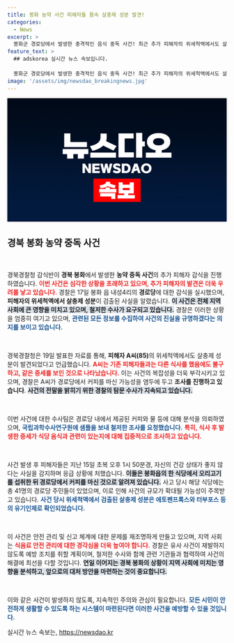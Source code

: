 ```yaml
---
title: 봉화 농약 사건 피해자들 몸속 살충제 성분 발견!
categories:
  - News
excerpt: >
  봉화군 경로당에서 발생한 충격적인 음식 중독 사건! 최근 추가 피해자의 위세척액에서도 살충제 성분이 확인됐다. 경찰, 커피와 물 분석 착수와 함께 수사 확대 중! 
feature_text: >
  ## adskorea 실시간 뉴스 속보입니다.

  봉화군 경로당에서 발생한 충격적인 음식 중독 사건! 최근 추가 피해자의 위세척액에서도 살충제 성분이 확인됐다. 경찰, 커피와 물 분석 착수와 함께 수사 확대 중! 
image: '/assets/img/newsdao_breakingnews.jpg'
---
```


<p><img src="/assets/img/newsdao_breakingnews.jpg" alt="adskorea 속보" /></p>

<h2 data-ke-size="size26">경북 봉화 농약 중독 사건</h2>

<p data-ke-size="size16">&nbsp;</p>

<p>경북경찰청 감식반이 <strong>경북 봉화</strong>에서 발생한 <strong>농약 중독 사건</strong>의 추가 피해자 감식을 진행하였습니다. <b><span style="color: #ee2323;">이번 사건은 심각한 상황을 초래하고 있으며, 추가 피해자의 발견은 더욱 우려를 낳고 있습니다.</span></b> 경찰은 17일 봉화 읍 내성4리의 <strong>경로당</strong>에 대한 감식을 실시했으며, <strong>피해자의 위세척액에서 살충제 성분</strong>이 검출된 사실을 알렸습니다. <b><span style="background-color: #21538527;">이 사건은 전체 지역 사회에 큰 영향을 미치고 있으며, 철저한 수사가 요구되고 있습니다.</span></b> 경찰은 이러한 상황을 엄중히 여기고 있으며, <b><span style="color: #1a5490;">관련된 모든 정보를 수집하여 사건의 진실을 규명하겠다는 의지를 보이고 있습니다.</span></b></p>

<p data-ke-size="size16">&nbsp;</p>

<p>경북경찰청은 19일 발표한 자료를 통해, <strong>피해자 A씨(85)</strong>의 위세척액에서도 살충제 성분이 발견되었다고 언급했습니다. <b><span style="color: #ee2323;">A씨는 기존 피해자들과는 다른 식사를 했음에도 불구하고, 같은 증세를 보인 것으로 나타났습니다.</span></b> 이는 사건의 복잡성을 더욱 부각시키고 있으며, 경찰은 A씨가 경로당에서 커피를 마신 가능성을 염두에 두고 <strong>조사를 진행하고 있습니다</strong>. <b><span style="background-color: #21538527;">사건의 전말을 밝히기 위한 경찰의 탐문 수사가 지속되고 있습니다.</span></b> </p>

<p data-ke-size="size16">&nbsp;</p>

<p>이번 사건에 대한 수사팀은 경로당 내에서 제공된 커피와 물 등에 대해 분석을 의뢰하였으며, <b><span style="color: #1a5490;">국립과학수사연구원에 샘플을 보내 철저한 조사를 요청했습니다.</span></b> <b><span style="color: #ee2323;">특히, 식사 후 발생한 증세가 식당 음식과 관련이 있는지에 대해 집중적으로 조사하고 있습니다.</span></b> </p>

<p data-ke-size="size16">&nbsp;</p>

<p>사건 발생 후 피해자들은 지난 15일 초복 오후 1시 50분경, 자신의 건강 상태가 좋지 않다는 사실을 감지하며 응급 상황에 처했습니다. <b><span style="background-color: #21538527;">이들은 봉화읍의 한 식당에서 오리고기를 섭취한 뒤 경로당에서 커피를 마신 것으로 알려져 있습니다.</span></b> 사고 당시 해당 식당에는 총 41명의 경로당 주민들이 있었으며, 이로 인해 사건의 규모가 확대될 가능성이 주목받고 있습니다. <b><span style="color: #1a5490;">사건 당시 위세척액에서 검출된 살충제 성분은 에토펜프록스와 터부포스 등의 유기인제로 확인되었습니다.</span></b></p>

<p data-ke-size="size16">&nbsp;</p>

<p>이 사건은 안전 관리 및 신고 체계에 대한 문제를 재조명하게 만들고 있으며, 지역 사회는 <b><span style="color: #ee2323;">식음료 안전 관리에 대한 경각심을 더욱 높여야 합니다.</span></b> 경찰은 유사 사건이 재발하지 않도록 예방 조치를 취할 계획이며, 철저한 수사와 함께 관련 기관들과 협력하여 사건의 해결에 최선을 다할 것입니다. <b><span style="background-color: #21538527;">연일 이어지는 경북 봉화의 상황이 지역 사회에 미치는 영향을 분석하고, 앞으로의 대처 방안을 마련하는 것이 중요합니다.</span></b> </p>

<p data-ke-size="size16">&nbsp;</p>

<p>이와 같은 사건이 발생하지 않도록, 지속적인 주의와 관심이 필요합니다. <b><span style="color: #1a5490;">모든 시민이 안전하게 생활할 수 있도록 하는 시스템이 마련된다면 이러한 사건을 예방할 수 있을 것입니다.</span></b> </p>
실시간 뉴스 속보는, <a href="https://newsdao.kr" rel="dofollow">https://newsdao.kr</a>


